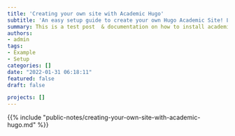 ```yaml
---
title: 'Creating your own site with Academic Hugo'
subtitle: 'An easy setup guide to create your own Hugo Academic Site! Linux Version.'
summary: This is a test post  & documentation on how to install academic hugo on a debian-based linux distro.
authors:
- admin
tags:
- Example
- Setup
categories: []
date: "2022-01-31 06:18:11"
featured: false
draft: false

projects: []
---
```


{{% include "public-notes/creating-your-own-site-with-academic-hugo.md" %}}
